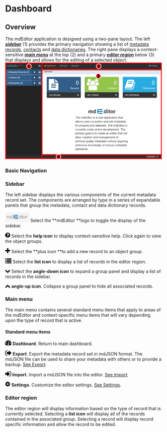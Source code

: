 # Dashboard

## Overview

The mdEditor application is designed using a two-pane layout. The left [_**sidebar**_](#sidebar) \(1\) provides the primary navigation showing a list of [metadata records](/records.md), [contacts](/contacts.md) and [data dictionaries](/dictionaries.md). The right pane displays a context-sensitive [_**main menu**_](#main-menu) at the top \(2\) and a primary [_**editor region**_](#editor-region) below \(3\) that displays and allows for the editing of a selected object.![](/assets/mdEditor_areas.png)

### Basic Navigation

### Sidebar

The left sidebar displays the various components of the current metadata record set. The components are arranged by type in a series of expandable panels that group the metadata, contact and data dictionary records.

![](/assets/mdEditor_logo_32.png)   Select the **mdEditor **logo to toggle the display of the sidebar.

![](/assets/symbol_question-circle_16.png) Select the **help icon** to display context-sensitive help. Click again to view the object groups.

![](/assets/symbol_plus_16.png) Select the **plus icon **to add a new record to an object group.

![](/assets/symbol_list_16.png) Select the **list icon** to display a list of records in the editor region.

![](/assets/symbol_angle-down_16.png) Select the **angle-down icon** to expand a group panel and display a list of records in the sidebar.

![](/assets/symbol_angle-up_16.png) **angle-up icon**. Collapse a group panel to hide all associated records.

### Main menu

The main menu contains several standard menu items that apply to areas of the mdEditor and context-specific menu items that will vary depending upon the type of record that is active.

#### Standard menu items

![](/assets/symbol_dashboard_16.png) **Dashboard**. Return to main dashboard.

![](/assets/symbol_sign-out_16.png) **Export**. Export the metadata record set in mdJSON format. The mdJSON file can be used to share your metadata with others or to provide a backup. [See Export](/export.md).

![](/assets/symbol_sign-in_16.png) **Import**. Import a mdJSON file into the editor. [See Import](/import.md).

![](/assets/symbol_cog_16.png) **Settings**. Customize the editor settings. [See Settings](/settings.md).

### Editor region

The editor region will display information based on the type of record that is currently selected. Selecting a **list icon** will display all of the records contained in the associated group. Selecting a record will display record specific information and allow the record to be edited.

